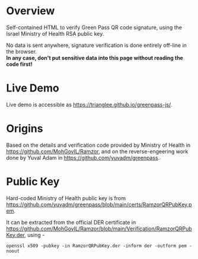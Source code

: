 # Overview

Self-contained HTML to verify Green Pass QR code signature, using
the Israel Ministry of Health RSA public key.

No data is sent anywhere, signature verification is done entirely off-line 
in the browser.  
**In any case, don't put sensitive data into this page without reading the code first!**

# Live Demo

Live demo is accessible as https://trianglee.github.io/greenpass-js/.

# Origins

Based on the details and verification code provided by Ministry of Health in
https://github.com/MohGovIL/Ramzor, and on the reverse-engeering work done by 
Yuval Adam in https://github.com/yuvadm/greenpass.

# Public Key

Hard-coded Ministry of Health public key is from
https://github.com/yuvadm/greenpass/blob/main/certs/RamzorQRPubKey.pem.

It can be extracted from the official DER certificate in
https://github.com/MohGovIL/Ramzor/blob/main/Verification/RamzorQRPubKey.der, using -

```
openssl x509 -pubkey -in RamzorQRPubKey.der -inform der -outform pem -noout
```
